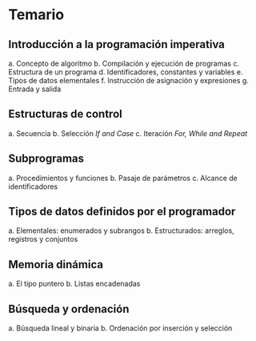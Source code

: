 # Temario

## Introducción a la programación imperativa
  a. Concepto de algoritmo
  b. Compilación y ejecución de programas
  c. Estructura de un programa
  d. Identificadores, constantes y variables
  e. Tipos de datos elementales
  f. Instrucción de asignación y expresiones
  g. Entrada y salida

## Estructuras de control
  a. Secuencia
  b. Selección *If and Case*
  c. Iteración *For, While and Repeat*

## Subprogramas
  a. Procedimientos y funciones
  b. Pasaje de parámetros
  c. Alcance de identificadores

## Tipos de datos definidos por el programador
  a. Elementales: enumerados y subrangos
  b. Estructurados: arreglos, registros y conjuntos

## Memoria dinámica
  a. El tipo puntero
  b. Listas encadenadas

## Búsqueda y ordenación
  a. Búsqueda lineal y binaria
  b. Ordenación por inserción y selección
  